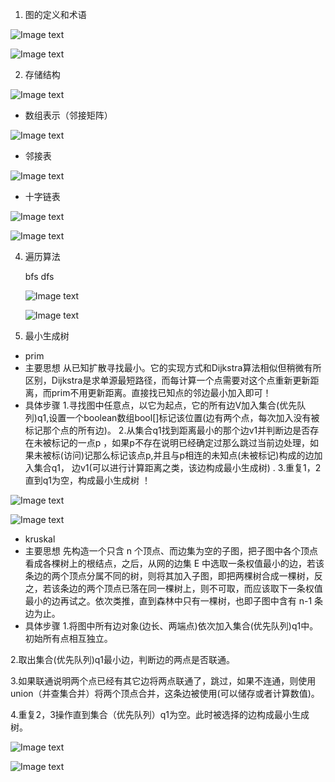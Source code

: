 1. 图的定义和术语
   
![Image text](https://github.com/7Meet112/Algorithm-Notes/blob/main/image/hutouhuwei.png)

![Image text](https://github.com/7Meet112/Algorithm-Notes/blob/main/image/ruduchudu.png)
 
2. 存储结构
   
![Image text](https://github.com/7Meet112/Algorithm-Notes/blob/main/image/basepic.png)

   - 数组表示（邻接矩阵）
     
   ![Image text](https://github.com/7Meet112/Algorithm-Notes/blob/main/image/lingjiejuzhen.png)
   - 邻接表
     
   ![Image text](https://github.com/7Meet112/Algorithm-Notes/blob/main/image/linjiebiao.png)
   - 十字链表

   ![Image text](https://github.com/7Meet112/Algorithm-Notes/blob/main/image/shizilianbiao2.png)
   
   ![Image text](https://github.com/7Meet112/Algorithm-Notes/blob/main/image/shizilianbiao.png)
   
4. 遍历算法
   
   bfs dfs
   
   ![Image text](https://github.com/7Meet112/Algorithm-Notes/blob/main/image/dfsbfs2.png)

   ![Image text](https://github.com/7Meet112/Algorithm-Notes/blob/main/image/dfsbfs.png)
5. 最小生成树
- prim
- 主要思想
从已知扩散寻找最小。它的实现方式和Dijkstra算法相似但稍微有所区别，Dijkstra是求单源最短路径，而每计算一个点需要对这个点重新更新距离，而prim不用更新距离。直接找已知点的邻边最小加入即可！
- 具体步骤 
1.寻找图中任意点，以它为起点，它的所有边V加入集合(优先队列)q1,设置一个boolean数组bool[]标记该位置(边有两个点，每次加入没有被标记那个点的所有边)。
2.从集合q1找到距离最小的那个边v1并判断边是否存在未被标记的一点p ，如果p不存在说明已经确定过那么跳过当前边处理，如果未被标(访问)记那么标记该点p,并且与p相连的未知点(未被标记)构成的边加入集合q1， 边v1(可以进行计算距离之类，该边构成最小生成树) .
3.重复1，2直到q1为空，构成最小生成树 ！

![Image text](https://github.com/7Meet112/Algorithm-Notes/blob/main/image/prim1.png)

![Image text](https://github.com/7Meet112/Algorithm-Notes/blob/main/image/prim2.png)

- kruskal
- 主要思想
先构造一个只含 n 个顶点、而边集为空的子图，把子图中各个顶点看成各棵树上的根结点，之后，从网的边集 E 中选取一条权值最小的边，若该条边的两个顶点分属不同的树，则将其加入子图，即把两棵树合成一棵树，反之，若该条边的两个顶点已落在同一棵树上，则不可取，而应该取下一条权值最小的边再试之。依次类推，直到森林中只有一棵树，也即子图中含有 n-1 条边为止。
- 具体步骤
1.将图中所有边对象(边长、两端点)依次加入集合(优先队列)q1中。初始所有点相互独立。

2.取出集合(优先队列)q1最小边，判断边的两点是否联通。

3.如果联通说明两个点已经有其它边将两点联通了，跳过，如果不连通，则使用union（并查集合并）将两个顶点合并，这条边被使用(可以储存或者计算数值)。

4.重复2，3操作直到集合（优先队列）q1为空。此时被选择的边构成最小生成树。

![Image text](https://github.com/7Meet112/Algorithm-Notes/blob/main/image/kruskal1.png)

![Image text](https://github.com/7Meet112/Algorithm-Notes/blob/main/image/kruskal2.png)

